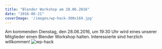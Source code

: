 ```yaml
---
title: "Blender Workshop am 28.06.2016"
date: "2016-06-21"
coverImage: '/images/wp-hack-300x169.jpg'
---
```


Am kommenden Dienstag, den 28.06.2016, um 19:30 Uhr wird eines unserer Mitglieder einen Blender Workshop halten. Interessierte sind herzlich willkommen! 
![wp-hack](/images/wp-hack-300x169.jpg)
